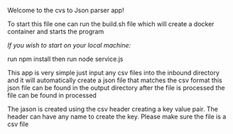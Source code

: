 Welcome to the cvs to Json parser app!

To start this file one can run the build.sh file which will create a docker container and starts the program 

*If you wish to start on your local machine:*


run npm install 
then run node service.js

This app is very simple just input any csv files into the inbound directory and it will automatically create a json file that matches the csv format
this json file can be found in the output directory
after the file is processed the file can be found in processed

The jason is created using the csv header creating a key value pair. The header can have any name to create the key.
Please make sure the file is a csv file
